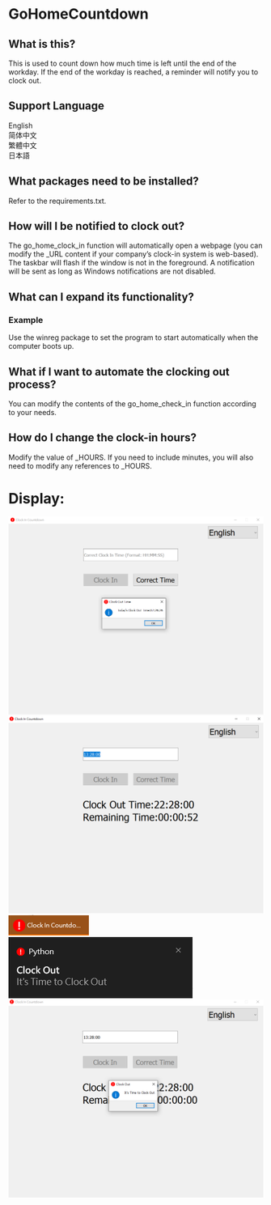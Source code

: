 # GoHomeCountdown
## What is this?
This is used to count down how much time is left until the end of the workday. If the end of the workday is reached, a reminder will notify you to clock out.

## Support Language
English  
简体中文  
繁體中文  
日本語    

## What packages need to be installed?
Refer to the requirements.txt.

## How will I be notified to clock out?
The go_home_clock_in function will automatically open a webpage (you can modify the _URL content if your company’s clock-in system is web-based).  
The taskbar will flash if the window is not in the foreground.
A notification will be sent as long as Windows notifications are not disabled.  


## What can I expand its functionality?
### Example  
Use the winreg package to set the program to start automatically when the computer boots up.

## What if I want to automate the clocking out process?
You can modify the contents of the go_home_check_in function according to your needs.  

## How do I change the clock-in hours?
Modify the value of _HOURS. If you need to include minutes, you will also need to modify any references to _HOURS.

# Display:
![](example1.PNG)
![](example2.PNG)
![](example3.PNG)  
![](example4.PNG)
![](example5.PNG)